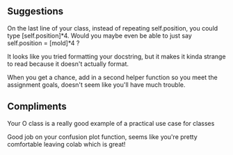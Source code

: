 ## Suggestions

On the last line of your class, instead of repeating self.position, you could type [self.position]*4. Would you maybe even be able to just say self.position = [mold]*4 ?

It looks like you tried formatting your docstring, but it makes it kinda strange to read because it doesn't actually format. 

When you get a chance, add in a second helper function so you meet the assignment goals, doesn't seem like you'll have much trouble. 

## Compliments

Your O class is a really good example of a practical use case for classes

Good job on your confusion plot function, seems like you're pretty comfortable leaving colab which is great!
